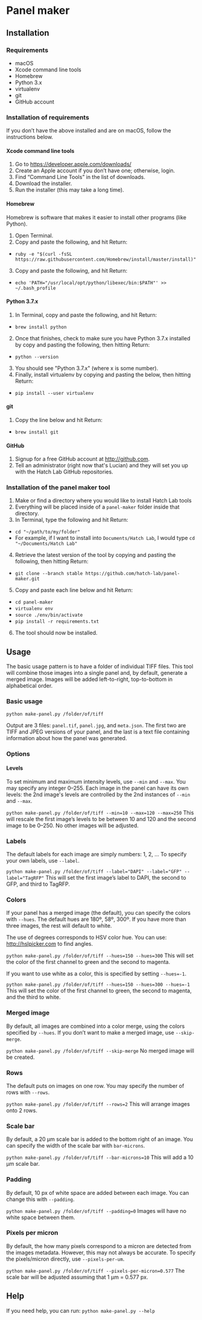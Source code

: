 # Panel maker

## Installation

### Requirements
- macOS
- Xcode command line tools
- Homebrew
- Python 3.x
- virtualenv
- git
- GitHub account

### Installation of requirements
If you don’t have the above installed and are on macOS, follow the instructions below.

#### Xcode command line tools
1. Go to https://developer.apple.com/downloads/
2. Create an Apple account if you don’t have one; otherwise, login.
3. Find “Command Line Tools” in the list of downloads.
4. Download the installer.
5. Run the installer (this may take a long time).

#### Homebrew
Homebrew is software that makes it easier to install other programs (like Python).

1. Open Terminal.
2. Copy and paste the following, and hit Return:
  - `ruby -e "$(curl -fsSL https://raw.githubusercontent.com/Homebrew/install/master/install)"`
3. Copy and paste the following, and hit Return:
  - `echo 'PATH="/usr/local/opt/python/libexec/bin:$PATH"' >> ~/.bash_profile`

#### Python 3.7.x
1. In Terminal, copy and paste the following, and hit Return:
  - `brew install python`
2. Once that finishes, check to make sure you have Python 3.7.x installed by copy and pasting the following, then hitting Return:
  - `python --version`
3. You should see "Python 3.7.x" (where x is some number).
4. Finally, install virtualenv by copying and pasting the below, then hitting Return:
  - `pip install --user virtualenv`

#### git
1. Copy the line below and hit Return:
  - `brew install git`

#### GitHub
1. Signup for a free GitHub account at http://github.com.
2. Tell an administrator (right now that's Lucian) and they will set you up with the Hatch Lab GitHub repositories.

### Installation of the panel maker tool
1. Make or find a directory where you would like to install Hatch Lab tools
2. Everything will be placed inside of a `panel-maker` folder inside that directory.
3. In Terminal, type the following and hit Return:
  - `cd "~/path/to/my/folder"`
  - For example, if I want to install into `Documents/Hatch Lab`, I would type `cd "~/Documents/Hatch Lab"`
4. Retrieve the latest version of the tool by copying and pasting the following, then hitting Return:
  - `git clone --branch stable https://github.com/hatch-lab/panel-maker.git`
5. Copy and paste each line below and hit Return:
  - `cd panel-maker`
  - `virtualenv env`
  - `source ./env/bin/activate`
  - `pip install -r requirements.txt`
6. The tool should now be installed.

## Usage
The basic usage pattern is to have a folder of individual TIFF files. This tool will combine those images into a single panel and, by default, generate a merged image. Images will be added left-to-right, top-to-bottom in alphabetical order.

### Basic usage
`python make-panel.py /folder/of/tiff`

Output are 3 files: `panel.tif`, `panel.jpg`, and `meta.json`. The first two are TIFF and JPEG versions of your panel, and the last is a text file containing information about how the panel was generated.

### Options

#### Levels
To set minimum and maximum intensity levels, use `--min` and `--max`. You may specify any integer 0–255. Each image in the panel can have its own levels: the 2nd image's levels are controlled by the 2nd instances of `--min` and `--max`.

`python make-panel.py /folder/of/tiff --min=10 --max=120 --max=250`
This will rescale the first image’s levels to be between 10 and 120 and the second image to be 0–250. No other images will be adjusted.

### Labels
The default labels for each image are simply numbers: 1, 2, … To specify your own labels, use `--label`. 

`python make-panel.py /folder/of/tiff --label="DAPI" --label="GFP" --label="TagRFP"`
This will set the first image’s label to DAPI, the second to GFP, and third to TagRFP.

### Colors
If your panel has a merged image (the default), you can specify the colors with `--hues`. The default hues are 180º, 58º, 300º. If you have more than three images, the rest will default to white.

The use of degrees corresponds to HSV color hue. You can use: http://hslpicker.com to find angles.

`python make-panel.py /folder/of/tiff --hues=150 --hues=300`
This will set the color of the first channel to green and the second to magenta.

If you want to use white as a color, this is specified by setting `--hues=-1`.

`python make-panel.py /folder/of/tiff --hues=150 --hues=300 --hues=-1`
This will set the color of the first channel to green, the second to magenta, and the third to white.

### Merged image
By default, all images are combined into a color merge, using the colors specified by `--hues`. If you don’t want to make a merged image, use `--skip-merge`.

`python make-panel.py /folder/of/tiff --skip-merge`
No merged image will be created.

### Rows
The default puts on images on one row. You may specify the number of rows with `--rows`.

`python make-panel.py /folder/of/tiff --rows=2`
This will arrange images onto 2 rows.

### Scale bar
By default, a 20 µm scale bar is added to the bottom right of an image. You can specify the width of the scale bar with `bar-microns`.

`python make-panel.py /folder/of/tiff --bar-microns=10`
This will add a 10 µm scale bar.

### Padding
By default, 10 px of white space are added between each image. You can change this with `--padding`.

`python make-panel.py /folder/of/tiff --padding=0`
Images will have no white space between them.

### Pixels per micron
By default, the how many pixels correspond to a micron are detected from the images metadata. However, this may not always be accurate. To specify the pixels/micron directly, use `--pixels-per-um`.

`python make-panel.py /folder/of/tiff --pixels-per-micron=0.577`
The scale bar will be adjusted assuming that 1 µm = 0.577 px.

## Help
If you need help, you can run:
`python make-panel.py --help`



